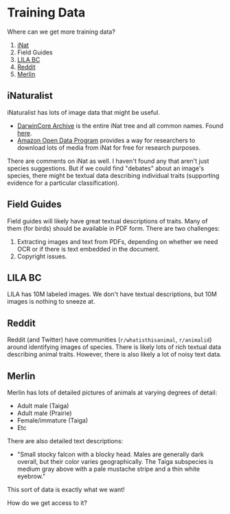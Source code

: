 # Training Data

Where can we get more training data?

1. [iNat](https://www.inaturalist.org/)
2. Field Guides
3. [LILA BC](https://lila.science/)
4. [Reddit](https://old.reddit.com/r/whatisthisanimal)
5. [Merlin](https://www.allaboutbirds.org/guide/Merlin/overview)

## iNaturalist

iNaturalist has lots of image data that might be useful.

* [DarwinCore Archive](https://www.inaturalist.org/taxa/inaturalist-taxonomy.dwca.zip) is the entire iNat tree and all common names. Found [here](https://www.inaturalist.org/pages/developers).
* [Amazon Open Data Program](https://www.inaturalist.org/blog/49564-inaturalist-licensed-observation-images-in-the-amazon-open-data-sponsorship-program) provides a way for researchers to download lots of media from iNat for free for research purposes.

There are comments on iNat as well.
I haven't found any that aren't just species suggestions.
But if we could find "debates" about an image's species, there might be textual data describing individual traits (supporting evidence for a particular classification).


## Field Guides

Field guides will likely have great textual descriptions of traits.
Many of them (for birds) should be available in PDF form.
There are two challenges:

1. Extracting images and text from PDFs, depending on whether we need OCR or if there is text embedded in the document.
2. Copyright issues.


## LILA BC

LILA has 10M labeled images.
We don't have textual descriptions, but 10M images is nothing to sneeze at.

## Reddit

Reddit (and Twitter) have communities (`r/whatisthisanimal`, `r/animalid`) around identifying images of species.
There is likely lots of rich textual data describing animal traits. 
However, there is also likely a lot of noisy text data.


## Merlin

Merlin has lots of detailed pictures of animals at varying degrees of detail:

* Adult male (Taiga)
* Adult male (Prairie)
* Female/immature (Taiga)
* Etc

There are also detailed text descriptions:

* "Small stocky falcon with a blocky head. Males are generally dark overall, but their color varies geographically. The Taiga subspecies is medium gray above with a pale mustache stripe and a thin white eyebrow."

This sort of data is exactly what we want!

How do we get access to it?
